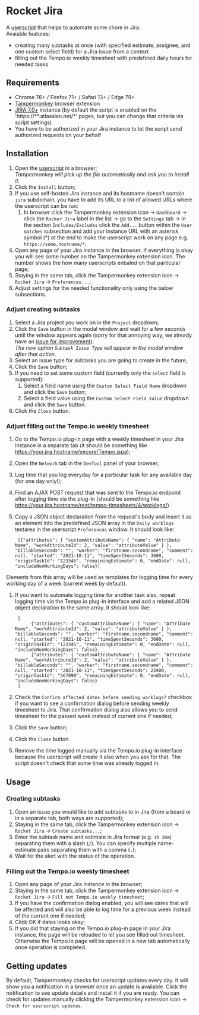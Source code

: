 # Rocket Jira
A [userscript](https://openuserjs.org/about/Userscript-Beginners-HOWTO) that helps to automate some chore in Jira.  
Avaiable features:
* creating many subtasks at once (with specified estimate, assignee, and one custom select field) for a Jira issue from a context
* filling out the Tempo.io weekly timesheet with predefined daily hours for needed tasks

## Requirements
* Chrome 76+ / Firefox 71+ / Safari 13+ / Edge 79+
* [Tampermonkey](http://www.tampermonkey.net/) browser extension
* [JIRA 7.0+](https://docs.atlassian.com/software/jira/docs/api/REST/7.0.0/) instance (by default the script is enabled on the 'https://**.atlassian.net/*'
 pages, but you can change that criteria via script settings)
* You have to be authorized in your Jira instance to let the script send authorized requests on your behalf

## Installation
1. Open the [userscript](https://github.com/deftbrain/userscripts/raw/main/rocket-jira/rocket-jira.user.js) in a browser;  
 _Tampermonkey will pick up the file automatically and ask you to install it._
1. Click the `Install` button;
1. If you use self-hosted Jira instance and its hostname doesn't contain `jira` subdomain, you have to add its URL to a list of allowed URLs where the userscript can be run:
    1. In browser click the Tampermonkey extension icon -> `Dashboard` -> click the `Rocker Jira` label in the list -> go to the `Settings` tab -> in the section `Includes/Excludes` click the `Add...` button within the `User matches` subsection and add your instance URL with an asterisk symbol (*) at the end to make the userscript work on any page e.g. `https://some.hostname/*`.
1. Open any page of your Jira instance in the browser. If everything is okay you will see some number on the Tampermonkey extension icon. The number shows the how many userscripts enbaled on that particular page;
1. Staying in the same tab, click the Tampermonkey extension icon -> `Rocket Jira` -> `Preferences...`;
1. Adjust settings for the needed functionality only using the below subsections.

### Adjust creating subtasks
1. Select a Jira project you work on in the `Project` dropdown;
1. Click the `Save` button in the modal window and wait for a few seconds until the window appears again
 (sorry for that annoying way, we already have an [issue for improvement](https://github.com/deftbrain/userscripts/issues/1));  
 _The new option `Subtask Issue Type` will appear in the modal window after that action._
1. Select an issue type for subtasks you are going to create in the future;
1. Click the `Save` button;
1. If you need to set some custom field (currently only the `select` field is supported):
    1. Select a field name using the `Custom Select Field Name` dropdown and click the `Save` button;
    1. Select a field value using the `Custom Select Field Value` dropdown and click the `Save` button.
1. Click the `Close` button.

### Adjust filling out the Tempo.io weekly timesheet
1. Go to the Tempo.io plug-in page with a weekly timesheet in your Jira instance in a separate tab (it should be something like https://your.jira.hostname/secure/Tempo.jspa);
1. Open the `Network` tab in the `DevTool` panel of your browser;
1. Log time that you log everyday for a particular task for any available day (for one day only!);
1. Find an AJAX POST request that was sent to the Tempo.io endpoint after logging time via the plug-in (should be something like https://your.jira.hostname/rest/tempo-timesheets/4/worklogs/).
1. Copy a JSON object declaration from the request's body and insert it as an element into the predefined JSON array in the `Daily worklogs` textarea in the userscript `Preferences` window. It should look like:

        [{"attributes": { "customAttributeName": { "name": "Attribute Name", "workAttributeId": 2, "value": "attributeValue" } }, "billableSeconds": "", "worker": "firstname.secondname", "comment": null, "started": "2021-10-11", "timeSpentSeconds": 3600, "originTaskId": "123345", "remainingEstimate": 0, "endDate": null, "includeNonWorkingDays": false}]

Elements from this array will be used as templates for logging time for every working day of a week (current week by default). 
1. If you want to automate logging time for another task also, repeat logging time via the Tempo.io plug-in interface and add a related JSON object declaration to the same array. It should look like:

        [
             {"attributes": { "customAttributeName": { "name": "Attribute Name", "workAttributeId": 2, "value": "attributeValue" } }, "billableSeconds": "", "worker": "firstname.secondname", "comment": null, "started": "2021-10-11", "timeSpentSeconds": 3600, "originTaskId": "123345", "remainingEstimate": 0, "endDate": null, "includeNonWorkingDays": false},
             {"attributes": { "customAttributeName": { "name": "Attribute Name", "workAttributeId": 2, "value": "attributeValue" } }, "billableSeconds": "", "worker": "firstname.secondname", "comment": null, "started": "2021-10-11", "timeSpentSeconds": 23400, "originTaskId": "567890", "remainingEstimate": 0, "endDate": null, "includeNonWorkingDays": false}
        ]

1. Check the `Confirm affected dates before sending worklogs?` checkbox if you want to see a confirmation dialog before sending weekly timesheet to Jira. That confirmation dialog also allows you to send timesheet for the passed week instead of current one if needed;
1. Click the `Save` button;
1. Click the `Close` button.
1. Remove the time logged manually via the Tempo.io plug-in interface because the userscript will create it also when you ask for that. The script doesn't check that some time was already logged in. 

## Usage
### Creating subtasks
1. Open an issue you would like to add subtasks to in Jira (from a board or in a separate tab, both ways are supported);
1. Staying in the same tab, click the Tampermonkey extension icon -> `Rocket Jira` -> `Create subtasks...`;
1. Enter the subtask name and estimate in Jira format (e.g. `1h 30m`) separating them with a slash (`/`).
 You can specify multiple name-estimate pairs separating them with a comma (`,`);
1. Wait for the alert with the status of the operation.

### Filling out the Tempo.io weekly timesheet
1. Open any page of your Jira instance in the browser;
1. Staying in the same tab, click the Tampermonkey extension icon -> `Rocket Jira` -> `Fill out Tempo.io weekly timesheet`;
1. If you have the confirmation dialog enabled, you will see dates that will be affected and will also be able to log time for a previous week instead of the current one if needed;
1. Click OK if dates looks okay;
1. If you did that staying on the Tempo.io plug-in page in your Jira instance, the page will be reloaded to let you see filled out timesheet. Otherwise the Tempo.io page will be opened in a new tab automatically once operation is completed.

## Getting updates
By default, Tampermonkey checks for userscript updates every day.
It will show you a notification in a browser once an update is available.
Click the notification to see update details and install it if you are ready.
You can check for updates manually clicking the Tampermonkey extension icon -> `Check for userscript updates`.
